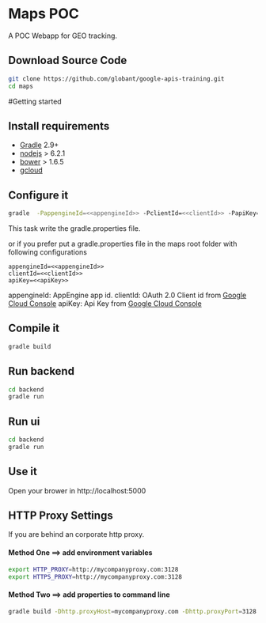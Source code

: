 # Maps POC
A POC Webapp for GEO tracking.

## Download Source Code
```sh
git clone https://github.com/globant/google-apis-training.git
cd maps
```
#Getting started

## Install requirements
- [Gradle](http://gradle.org/) 2.9+
- [nodejs](https://nodejs.org/en/) > 6.2.1
- [bower](https://bower.io/) > 1.6.5
- [gcloud](https://cloud.google.com/sdk/)

## Configure it
```sh
gradle  -PappengineId=<<appengineId>> -PclientId=<<clientId>> -PapiKey=<<apiKey>> config
```
This task write the gradle.properties file.

or if you prefer put a gradle.properties file in the maps root folder with following configurations
```
appengineId=<<appengineId>>
clientId=<<clientId>>
apiKey=<<apiKey>>
```
appengineId: AppEngine app id.
clientId: OAuth 2.0 Client id from [Google Cloud Console](https://console.cloud.google.com/apis/credentials)
apiKey: Api Key from [Google Cloud Console](https://console.cloud.google.com/apis/credentials)

## Compile it
```sh
gradle build
```
## Run backend
```sh
cd backend
gradle run
```
## Run ui
```sh
cd backend
gradle run
```
## Use it
Open your brower in http://localhost:5000

## HTTP Proxy Settings

If you are behind an corporate http proxy.

#### Method One ==> add environment variables

```sh
export HTTP_PROXY=http://mycompanyproxy.com:3128
export HTTPS_PROXY=http://mycompanyproxy.com:3128
```

#### Method Two ==> add properties to command line

```sh
gradle build -Dhttp.proxyHost=mycompanyproxy.com -Dhttp.proxyPort=3128 -Dhttps.proxyHost=mycompanyproxy.com -Dhttps.proxyPort=3128
```
